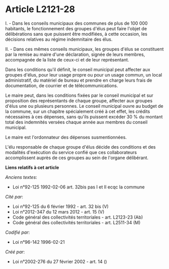 # Article L2121-28

I. - Dans les conseils municipaux des communes de plus de 100 000 habitants, le fonctionnement des groupes d'élus peut faire
l'objet de délibérations sans que puissent être modifiées, à cette occasion, les décisions relatives au régime indemnitaire
des élus.

II. - Dans ces mêmes conseils municipaux, les groupes d'élus se constituent par la remise au maire d'une déclaration, signée
de leurs membres, accompagnée de la liste de ceux-ci et de leur représentant.

Dans les conditions qu'il définit, le conseil municipal peut affecter aux groupes d'élus, pour leur usage propre ou pour un
usage commun, un local administratif, du matériel de bureau et prendre en charge leurs frais de documentation, de courrier et
de télécommunications.

Le maire peut, dans les conditions fixées par le conseil municipal et sur proposition des représentants de chaque groupe,
affecter aux groupes d'élus une ou plusieurs personnes. Le conseil municipal ouvre au budget de la commune, sur un chapitre
spécialement créé à cet effet, les crédits nécessaires à ces dépenses, sans qu'ils puissent excéder 30 % du montant total des
indemnités versées chaque année aux membres du conseil municipal.

Le maire est l'ordonnateur des dépenses susmentionnées.

L'élu responsable de chaque groupe d'élus décide des conditions et des modalités d'exécution du service confié que ces
collaborateurs accomplissent auprès de ces groupes au sein de l'organe délibérant.

**Liens relatifs à cet article**

_Anciens textes_:

  - Loi n°92-125 1992-02-06 art. 32bis pas I et II ecqc la commune

_Cité par_:

  - Loi n°92-125 du 6 février 1992 - art. 32 bis (V)
  - Loi n°2012-347 du 12 mars 2012 - art. 15 (V)
  - Code général des collectivités territoriales - art. L2123-23 (Ab)
  - Code général des collectivités territoriales - art. L2511-34 (M)

_Codifié par_:

  - Loi n°96-142 1996-02-21

_Créé par_:

  - Loi n°2002-276 du 27 février 2002 - art. 14 ()

